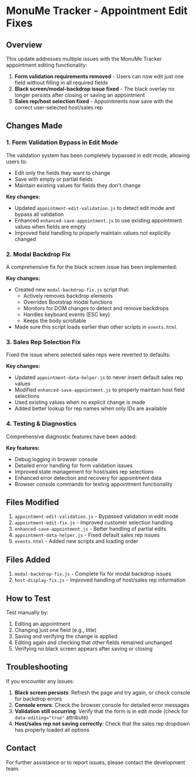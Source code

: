 # MonuMe Tracker - Appointment Edit Fixes

## Overview

This update addresses multiple issues with the MonuMe Tracker appointment editing functionality:

1. **Form validation requirements removed** - Users can now edit just one field without filling in all required fields
2. **Black screen/modal-backdrop issue fixed** - The black overlay no longer persists after closing or saving an appointment
3. **Sales rep/host selection fixed** - Appointments now save with the correct user-selected host/sales rep

## Changes Made

### 1. Form Validation Bypass in Edit Mode

The validation system has been completely bypassed in edit mode, allowing users to:
- Edit only the fields they want to change
- Save with empty or partial fields
- Maintain existing values for fields they don't change

**Key changes:**
- Updated `appointment-edit-validation.js` to detect edit mode and bypass all validation
- Enhanced `enhanced-save-appointment.js` to use existing appointment values when fields are empty
- Improved field handling to properly maintain values not explicitly changed

### 2. Modal Backdrop Fix

A comprehensive fix for the black screen issue has been implemented:

**Key changes:**
- Created new `modal-backdrop-fix.js` script that:
  - Actively removes backdrop elements
  - Overrides Bootstrap modal functions
  - Monitors for DOM changes to detect and remove backdrops
  - Handles keyboard events (ESC key)
  - Keeps the body scrollable
- Made sure this script loads earlier than other scripts in `events.html`

### 3. Sales Rep Selection Fix

Fixed the issue where selected sales reps were reverted to defaults:

**Key changes:**
- Updated `appointment-data-helper.js` to never insert default sales rep values
- Modified `enhanced-save-appointment.js` to properly maintain host field selections
- Used existing values when no explicit change is made
- Added better lookup for rep names when only IDs are available

### 4. Testing & Diagnostics

Comprehensive diagnostic features have been added:

**Key features:**
- Debug logging in browser console
- Detailed error handling for form validation issues
- Improved state management for host/sales rep selections
- Enhanced error detection and recovery for appointment data
- Browser console commands for testing appointment functionality

## Files Modified

1. `appointment-edit-validation.js` - Bypassed validation in edit mode
2. `appointment-edit-fix.js` - Improved customer selection handling
3. `enhanced-save-appointment.js` - Better handling of partial edits
4. `appointment-data-helper.js` - Fixed default sales rep issues
5. `events.html` - Added new scripts and loading order

## Files Added

1. `modal-backdrop-fix.js` - Complete fix for modal backdrop issues
2. `host-display-fix.js` - Improved handling of host/sales rep information

## How to Test

Test manually by:
1. Editing an appointment
2. Changing just one field (e.g., title)
3. Saving and verifying the change is applied
4. Editing again and checking that other fields remained unchanged
5. Verifying no black screen appears after saving or closing

## Troubleshooting

If you encounter any issues:

1. **Black screen persists**: Refresh the page and try again, or check console for backdrop errors
2. **Console errors**: Check the browser console for detailed error messages
3. **Validation still occurring**: Verify that the form is in edit mode (check for `data-editing="true"` attribute)
4. **Host/sales rep not saving correctly**: Check that the sales rep dropdown has properly loaded all options

## Contact

For further assistance or to report issues, please contact the development team.

